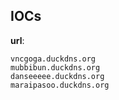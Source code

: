 
## IOCs

__url__:

```text
vncgoga.duckdns.org
mubbibun.duckdns.org
danseeeee.duckdns.org
maraipasoo.duckdns.org
```